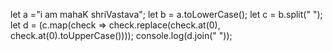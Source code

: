 let a ="i am mahaK shriVastava";
        let b = a.toLowerCase();
        let c = b.split(" ");
        let d = (c.map(check => check.replace(check.at(0), check.at(0).toUpperCase())));
        console.log(d.join(" "));
